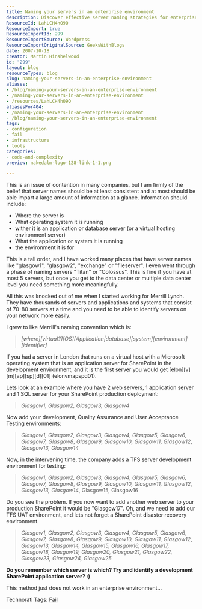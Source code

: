 ```yaml
---
title: Naming your servers in an enterprise environment
description: Discover effective server naming strategies for enterprise environments. Learn how to create meaningful, consistent names that enhance identification and management.
ResourceId: LahLCH4hO9O
ResourceImport: true
ResourceImportId: 299
ResourceImportSource: Wordpress
ResourceImportOriginalSource: GeeksWithBlogs
date: 2007-10-18
creator: Martin Hinshelwood
id: "299"
layout: blog
resourceTypes: blog
slug: naming-your-servers-in-an-enterprise-environment
aliases:
- /blog/naming-your-servers-in-an-enterprise-environment
- /naming-your-servers-in-an-enterprise-environment
- /resources/LahLCH4hO9O
aliasesFor404:
- /naming-your-servers-in-an-enterprise-environment
- /blog/naming-your-servers-in-an-enterprise-environment
tags:
- configuration
- fail
- infrastructure
- tools
categories:
- code-and-complexity
preview: nakedalm-logo-128-link-1-1.png

---
```

This is an issue of contention in many companies, but I am firmly of the belief that server names should be at least consistent and at most should be able impart a large amount of information at a glance. Information should include:

- Where the server is
- What operating system it is running
- wither it is an application or database server (or a virtual hosting environment server)
- What the application or system it is running
- the environment it is for

This is a tall order, and I have worked many places that have server names like "glasgow1", "glasgow2", "exchange" or "fileserver". I even went through a phase of naming servers "Titan" or "Colossus". This is fine if you have at most 5 servers, but once you get to the data center or multiple data center level you need something more meaningfully.

All this was knocked out of me when I started working for Merrill Lynch. They have thousands of servers and applications and systems that consist of 70-80 servers at a time and you need to be able to identify servers on your network more easily.

I grew to like Merrill's naming convention which is:

> _\[where\]\[virtual?\]\[OS\]\[Application|database\]\[system\]\[environment\]\[identifier\]_

If you had a server in London that runs on a virtual host with a Microsoft operating system that is an application server for SharePoint in the development environment, and it is the first server you would get \[elon\]\[v\]\[m\]\[ap\]\[sp\]\[d\]\[01\] (elonvmapspd01).

Lets look at an example where you have 2 web servers, 1 application server and 1 SQL server for your SharePoint production deployment:

> _Glasgow1, Glasgow2, Glasgow3, Glasgow4_

Now add your development, Quality Assurance and User Acceptance Testing environments:

> _Glasgow1, Glasgow2, Glasgow3, Glasgow4_, _Glasgow5, Glasgow6, Glasgow7, Glasgow8_, _Glasgow9, Glasgow10, Glasgow11, Glasgow12_, _Glasgow13, Glasgow14_

Now, in the intervening time, the company adds a TFS server development environment for testing:

> _Glasgow1, Glasgow2, Glasgow3, Glasgow4_, _Glasgow5, Glasgow6, Glasgow7, Glasgow8_, _Glasgow9, Glasgow10, Glasgow11, Glasgow12_, _Glasgow13, Glasgow14_, Glasgow15, Glasgow16

Do you see the problem. If you now want to add another web server to your production SharePoint it would be "Glasgow17". Oh, and we need to add our TFS UAT environment, and lets not forget a SharePoint disaster recovery environment.

> _Glasgow1, Glasgow2, Glasgow3, Glasgow4_, _Glasgow5, Glasgow6, Glasgow7, Glasgow8_, _Glasgow9, Glasgow10, Glasgow11, Glasgow12_, _Glasgow13, Glasgow14, Glasgow15, Glasgow16, Glasgow17, Glasgow18, Glasgow19, Glasgow20, Glasgow21, Glasgow22, Glasgow23, Glasgow24, Glasgow25_

**Do you remember which server is which? Try and identify a development SharePoint application server? :)**

This method just does not work in an enterprise environment...

Technorati Tags: [Fail](http://technorati.com/tags/Fail)
